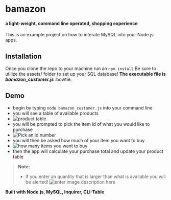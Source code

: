 # bamazon
#### a light-weight, command line operated, shopping experience

This is an example project on how to interate MySQL into your Node.js apps.

## Installation

Once you clone the repo to your machine run an `npm install`
Be sure to utilize the assets/ folder to set up your SQL database!
**The executable file is *bamazon_customer.js*** :bowtie:

## Demo
* begin by typing `node bamazon_customer.js` into your command line
* you will see a table of available products
* ![product table](https://imgur.com/lT0tOgB.png)
* you will be prompted to pick the item id of what you would like to purchase
* ![Pick an id number](https://imgur.com/nfDhKSh.png)
* you will then be asked how much of your item you want to buy
* ![how many items you want to buy](https://imgur.com/JFnuTgs.png)
* then the app will calculate your purchase total and update your product table
> **Note:**
> - If you enter an quantity that is larger than what is available you will be alerted!
	![enter image description here](https://imgur.com/6XiiJKc.png)

**Built with Node.js, MySQL, Inquirer, CLI-Table**
